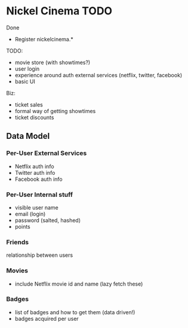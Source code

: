 Nickel Cinema TODO
==================

Done
* Register nickelcinema.*
 
TODO:
* movie store (with showtimes?)
* user login
* experience around auth external services (netflix, twitter, facebook)
* basic UI
 
Biz:
* ticket sales
* formal way of getting showtimes
* ticket discounts
 
Data Model
----------

### Per-User External Services
* Netflix auth info
* Twitter auth info
* Facebook auth info

### Per-User Internal stuff
* visible user name
* email (login)
* password (salted, hashed)
* points

### Friends
relationship between users

### Movies
* include Netflix movie id and name (lazy fetch these)

### Badges
* list of badges and how to get them (data driven!)
* badges acquired per user

